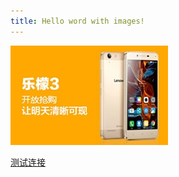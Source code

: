 ```yaml
---
title: Hello word with images!
---
```


![](hello-worl-with-images/05a4c81a-8793-4baa-92a1-94b28aece873.jpg)


[测试连接](hello-world.md)

